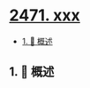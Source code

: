 # [2471. xxx](https://github.com/Tdahuyou/TNotes.leetcode/tree/main/notes/2471.%20xxx)

<!-- region:toc -->

- [1. 📝 概述](#1--概述)

<!-- endregion:toc -->

## 1. 📝 概述
